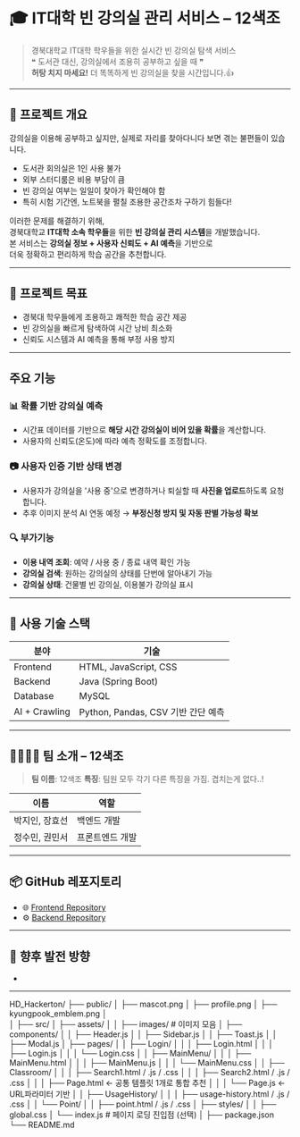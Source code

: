 # 🎓 IT대학 빈 강의실 관리 서비스 – 12색조

> 경북대학교 IT대학 학우들을 위한 실시간 빈 강의실 탐색 서비스  
> ❝ 도서관 대신, 강의실에서 조용히 공부하고 싶을 때 ❞  
> **허탕 치지 마세요!** 더 똑똑하게 빈 강의실을 찾을 시간입니다.👍

---

## 📌 프로젝트 개요

강의실을 이용해 공부하고 싶지만, 실제로 자리를 찾아다니다 보면 겪는 불편들이 있습니다.

- 도서관 회의실은 1인 사용 불가
- 외부 스터디룸은 비용 부담이 큼
- 빈 강의실 여부는 일일이 찾아가 확인해야 함
- 특히 시험 기간엔, 노트북을 펼칠 조용한 공간조차 구하기 힘들다!

이러한 문제를 해결하기 위해,  
경북대학교 **IT대학 소속 학우들**을 위한 **빈 강의실 관리 시스템**을 개발했습니다.  
본 서비스는 **강의실 정보 + 사용자 신뢰도 + AI 예측**을 기반으로  
더욱 정확하고 편리하게 학습 공간을 추천합니다.

---

## 🎯 프로젝트 목표

-  경북대 학우들에게 조용하고 쾌적한 학습 공간 제공
-  빈 강의실을 빠르게 탐색하여 시간 낭비 최소화
-  신뢰도 시스템과 AI 예측을 통해 부정 사용 방지

---

##  주요 기능

### 📊 확률 기반 강의실 예측

- 시간표 데이터를 기반으로 **해당 시간 강의실이 비어 있을 확률**을 계산합니다.
- 사용자의 신뢰도(온도)에 따라 예측 정확도를 조정합니다.

### 📷 사용자 인증 기반 상태 변경

- 사용자가 강의실을 '사용 중'으로 변경하거나 퇴실할 때 **사진을 업로드**하도록 요청합니다.
- 추후 이미지 분석 AI 연동 예정 → **부정신청 방지 및 자동 판별 가능성 확보**

### 🔍 부가기능

- **이용 내역 조회**: 예약 / 사용 중 / 종료 내역 확인 가능
- **강의실 검색**: 원하는 강의실의 상태를 단번에 알아내기 가능
- **강의실 상태**: 건물별 빈 강의실, 이용불가 강의실 표시

---


## 🧰 사용 기술 스택

| 분야 | 기술 |
|------|------|
| Frontend | HTML, JavaScript, CSS |
| Backend | Java (Spring Boot) |
| Database | MySQL |
| AI + Crawling | Python, Pandas, CSV 기반 간단 예측 |


---

## 👨‍👩‍👧‍👦 팀 소개 – 12색조

> **팀 이름**: 12색조
> **특징**: 팀원 모두 각기 다른 특징을 가짐. 겹치는게 없다..!

| 이름 | 역할 |
|------|------|
| 박지인, 장효선 | 백엔드 개발 |
| 정수민, 권민서 | 프론트엔드 개발|

---

## 📦 GitHub 레포지토리

- 🌐 [Frontend Repository](https://github.com/Sumin020726/Frontend)
- ⚙️ [Backend Repository](https://github.com/pjiin22/Haedal_uni)  

---

## 🔮 향후 발전 방향

- 
---


HD_Hackerton/
├── public/
│   ├── mascot.png
│   ├── profile.png
│   ├── kyungpook_emblem.png
│   
│
├── src/
│   ├── assets/
│   │   ├── images/             # 이미지 모음
│   ├── components/
│   │   ├── Header.js
│   │   ├── Sidebar.js
│   │   ├── Toast.js
│   │   ├── Modal.js
│   ├── pages/
│   │   ├── Login/
│   │   │   ├── Login.html
│   │   │   ├── Login.js
│   │   │   └── Login.css
│   │   ├── MainMenu/
│   │   │   ├── MainMenu.html
│   │   │   ├── MainMenu.js
│   │   │   └── MainMenu.css
│   │   ├── Classroom/
│   │   │   ├── Search1.html / .js / .css
│   │   │   ├── Search2.html / .js / .css
│   │   │   ├── Page.html       ← 공통 템플릿 1개로 통합 추천
│   │   │   └── Page.js         ← URL파라미터 기반
│   │   ├── UsageHistory/
│   │   │   ├── usage-history.html / .js / .css
│   │   └── Point/
│   │       ├── point.html / .js / .css
│   ├── styles/
│   │   ├── global.css
│   └── index.js                # 페이지 로딩 진입점 (선택)
│
├── package.json
└── README.md
